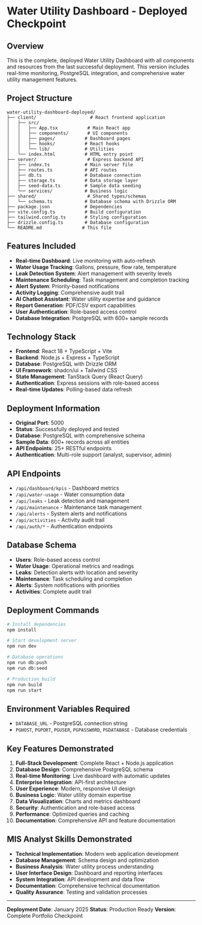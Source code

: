 # Water Utility Dashboard - Deployed Checkpoint

## Overview
This is the complete, deployed Water Utility Dashboard with all components and resources from the last successful deployment. This version includes real-time monitoring, PostgreSQL integration, and comprehensive water utility management features.

## Project Structure
```
water-utility-dashboard-deployed/
├── client/                    # React frontend application
│   ├── src/
│   │   ├── App.tsx           # Main React app
│   │   ├── components/       # UI components  
│   │   ├── pages/           # Dashboard pages
│   │   ├── hooks/           # React hooks
│   │   └── lib/             # Utilities
│   └── index.html           # HTML entry point
├── server/                   # Express backend API
│   ├── index.ts             # Main server file
│   ├── routes.ts            # API routes
│   ├── db.ts                # Database connection
│   ├── storage.ts           # Data storage layer
│   ├── seed-data.ts         # Sample data seeding
│   └── services/            # Business logic
├── shared/                   # Shared types/schemas
│   └── schema.ts            # Database schema with Drizzle ORM
├── package.json             # Dependencies
├── vite.config.ts           # Build configuration
├── tailwind.config.ts       # Styling configuration
├── drizzle.config.ts        # Database configuration
└── README.md               # This file
```

## Features Included
- **Real-time Dashboard**: Live monitoring with auto-refresh
- **Water Usage Tracking**: Gallons, pressure, flow rate, temperature
- **Leak Detection System**: Alert management with severity levels
- **Maintenance Scheduling**: Task management and completion tracking
- **Alert System**: Priority-based notifications
- **Activity Logging**: Comprehensive audit trail
- **AI Chatbot Assistant**: Water utility expertise and guidance
- **Report Generation**: PDF/CSV export capabilities
- **User Authentication**: Role-based access control
- **Database Integration**: PostgreSQL with 600+ sample records

## Technology Stack
- **Frontend**: React 18 + TypeScript + Vite
- **Backend**: Node.js + Express + TypeScript
- **Database**: PostgreSQL with Drizzle ORM
- **UI Framework**: shadcn/ui + Tailwind CSS
- **State Management**: TanStack Query (React Query)
- **Authentication**: Express sessions with role-based access
- **Real-time Updates**: Polling-based data refresh

## Deployment Information
- **Original Port**: 5000
- **Status**: Successfully deployed and tested
- **Database**: PostgreSQL with comprehensive schema
- **Sample Data**: 600+ records across all entities
- **API Endpoints**: 25+ RESTful endpoints
- **Authentication**: Multi-role support (analyst, supervisor, admin)

## API Endpoints
- `/api/dashboard/kpis` - Dashboard metrics
- `/api/water-usage` - Water consumption data
- `/api/leaks` - Leak detection and management
- `/api/maintenance` - Maintenance task management
- `/api/alerts` - System alerts and notifications
- `/api/activities` - Activity audit trail
- `/api/auth/*` - Authentication endpoints

## Database Schema
- **Users**: Role-based access control
- **Water Usage**: Operational metrics and readings
- **Leaks**: Detection alerts with location and severity
- **Maintenance**: Task scheduling and completion
- **Alerts**: System notifications with priorities
- **Activities**: Complete audit trail

## Deployment Commands
```bash
# Install dependencies
npm install

# Start development server
npm run dev

# Database operations
npm run db:push
npm run db:seed

# Production build
npm run build
npm run start
```

## Environment Variables Required
- `DATABASE_URL` - PostgreSQL connection string
- `PGHOST`, `PGPORT`, `PGUSER`, `PGPASSWORD`, `PGDATABASE` - Database credentials

## Key Features Demonstrated
1. **Full-Stack Development**: Complete React + Node.js application
2. **Database Design**: Comprehensive PostgreSQL schema
3. **Real-time Monitoring**: Live dashboard with automatic updates
4. **Enterprise Integration**: API-first architecture
5. **User Experience**: Modern, responsive UI design
6. **Business Logic**: Water utility domain expertise
7. **Data Visualization**: Charts and metrics dashboard
8. **Security**: Authentication and role-based access
9. **Performance**: Optimized queries and caching
10. **Documentation**: Comprehensive API and feature documentation

## MIS Analyst Skills Demonstrated
- **Technical Implementation**: Modern web application development
- **Database Management**: Schema design and optimization
- **Business Analysis**: Water utility process understanding
- **User Interface Design**: Dashboard and reporting interfaces
- **System Integration**: API development and data flow
- **Documentation**: Comprehensive technical documentation
- **Quality Assurance**: Testing and validation processes

---

**Deployment Date**: January 2025
**Status**: Production Ready
**Version**: Complete Portfolio Checkpoint